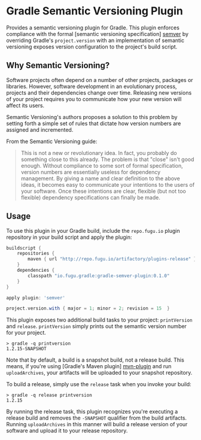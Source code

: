 # Gradle Semantic Versioning Plugin

Provides a semantic versioning plugin for Gradle.  This plugin enforces compliance with the formal
[semantic versioning specification] [semver] by overriding Gradle's `project.version` with an
implementation of semantic versioning exposes version configuration to the project's build script.

## Why Semantic Versioning?

Software projects often depend on a number of other projects, packages or libraries.  However,
software development in an evolutionary process, projects and their dependencies change over time.
Releasing new versions of your project requires you to communicate how your new version will
affect its users.

Semantic Versioning's authors proposes a solution to this problem by setting forth a simple set of
rules that dictate how version numbers are assigned and incremented.

From the Semantic Versioning guide:
> This is not a new or revolutionary idea. In fact, you probably do something close to this already.
> The problem is that "close" isn't good enough. Without compliance to some sort of formal
> specification, version numbers are essentially useless for dependency management. By giving a name
> and clear definition to the above ideas, it becomes easy to communicate your intentions to the
> users of your software. Once these intentions are clear, flexible (but not too flexible)
> dependency specifications can finally be made.

## Usage

To use this plugin in your Gradle build, include the `repo.fugu.io` plugin repository in your
build script and apply the plugin:

``` groovy
buildscript {
    repositories {
        maven { url "http://repo.fugu.io/artifactory/plugins-release" }
    }
    dependencies {
        classpath "io.fugu.gradle:gradle-semver-plugin:0.1.0"
    }
}

apply plugin: 'semver'

project.version.with { major = 1; minor = 2; revision = 15  }
```

This plugin exposes two additional build tasks to your project: `printVersion` and `release`.
`printVersion` simply prints out the semantic version number for your project.

    > gradle -q printversion
    1.2.15-SNAPSHOT

Note that by default, a build is a snapshot  build, not a release build.  This means, if you're
using [Gradle's Maven plugin] [mvn-plugin] and run `uploadArchives`, your artifacts will be
uploaded to your snapshot repository.

To build a release, simply use the `release` task when you invoke your build:

    > gradle -q release printversion
    1.2.15

By running the release task, this plugin recognizes you're executing a release build
and removes the `-SNAPSHOT` qualifier from the build artifacts.  Running `uploadArchives`
in this manner will build a release version of your software and upload it to your release
repository.


[semver]: http://semver.org
[mvn-plugin]: http://www.gradle.org/docs/current/userguide/maven_plugin.html
